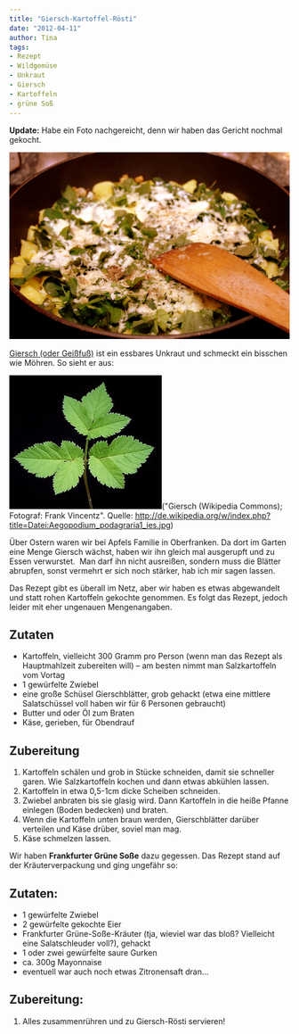 ```yaml
---
title: "Giersch-Kartoffel-Rösti"
date: "2012-04-11" 
author: Tina
tags:
- Rezept
- Wildgemüse
- Unkraut
- Giersch
- Kartoffeln
- grüne Soß
---
```


**Update:** Habe ein Foto nachgereicht, denn wir haben das Gericht nochmal gekocht.

![gierschroestipfanne](images/gierschroestipfanne.jpg)

[Giersch (oder Geißfuß)](http://de.wikipedia.org/wiki/Giersch) ist ein essbares Unkraut und schmeckt ein bisschen wie Möhren. So sieht er aus:

![Giersch (Wikipedia Commons); Fotograf: Frank Vincentz](images/274px-Aegopodium_podagraria1_ies.jpg)("Giersch (Wikipedia Commons); Fotograf: Frank Vincentz". Quelle: http://de.wikipedia.org/w/index.php?title=Datei:Aegopodium_podagraria1_ies.jpg)

Über Ostern waren wir bei Apfels Familie in Oberfranken. Da dort im Garten eine Menge Giersch wächst, haben wir ihn gleich mal ausgerupft und zu Essen verwurstet.  
Man darf ihn nicht ausreißen, sondern muss die Blätter abrupfen, sonst vermehrt er sich noch stärker, hab ich mir sagen lassen.  

Das Rezept gibt es überall im Netz, aber wir haben es etwas abgewandelt und statt rohen Kartoffeln gekochte genommen. Es folgt das Rezept, jedoch leider mit eher ungenauen Mengenangaben.

## Zutaten

- Kartoffeln, vielleicht 300 Gramm pro Person (wenn man das Rezept als Hauptmahlzeit zubereiten will) – am besten nimmt man Salzkartoffeln vom Vortag
- 1 gewürfelte Zwiebel
- eine große Schüsel Gierschblätter, grob gehackt (etwa eine mittlere Salatschüssel voll haben wir für 6 Personen gebraucht)
- Butter und oder Öl zum Braten
- Käse, gerieben, für Obendrauf

## Zubereitung

1. Kartoffeln schälen und grob in Stücke schneiden, damit sie schneller garen. Wie Salzkartoffeln kochen und dann etwas abkühlen lassen.
2. Kartoffeln in etwa 0,5-1cm dicke Scheiben schneiden.
3. Zwiebel anbraten bis sie glasig wird. Dann Kartoffeln in die heiße Pfanne einlegen (Boden bedecken) und braten.
4. Wenn die Kartoffeln unten braun werden, Gierschblätter darüber verteilen und Käse drüber, soviel man mag.
5. Käse schmelzen lassen.

Wir haben **Frankfurter Grüne Soße** dazu gegessen. Das Rezept stand auf der Kräuterverpackung und ging ungefähr so:

## Zutaten:

- 1 gewürfelte Zwiebel
- 2 gewürfelte gekochte Eier
- Frankfurter Grüne-Soße-Kräuter (tja, wieviel war das bloß? Vielleicht eine Salatschleuder voll?), gehackt
- 1 oder zwei gewürfelte saure Gurken
- ca. 300g Mayonnaise
- eventuell war auch noch etwas Zitronensaft dran...

## Zubereitung:

1. Alles zusammenrühren und zu Giersch-Rösti servieren!
